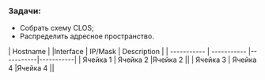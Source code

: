 ### Задачи:
- Собрать схему CLOS;
- Распределить адресное пространство.

  
| Hostname |  |Interface | IP/Mask  | Description |
| ----------- | ----------- |-----------|-----------|
| Ячейка 1    | Ячейка 2   |Ячейка 2   ||
| Ячейка 3    | Ячейка 4   |Ячейка 4   ||
